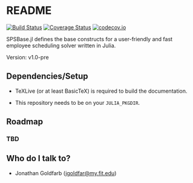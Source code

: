 # README #

[![Build Status](https://travis-ci.org/jgoldfar/SPSBase.jl.svg?branch=master)](https://travis-ci.org/jgoldfar/SPSBase.jl)
[![Coverage Status](https://coveralls.io/repos/jgoldfar/SPSBase.jl/badge.svg?branch=master&service=github)](https://coveralls.io/github/jgoldfar/SPSBase.jl?branch=master)
[![codecov.io](http://codecov.io/github/jgoldfar/SPSBase.jl/coverage.svg?branch=master)](http://codecov.io/github/jgoldfar/SPSBase.jl?branch=master)

SPSBase.jl defines the base constructs for a user-friendly and fast employee scheduling solver written in Julia.

Version: v1.0-pre

## Dependencies/Setup ##

* TeXLive (or at least BasicTeX) is required to build the documentation.

* This repository needs to be on your `JULIA_PKGDIR`.

## Roadmap ##

### TBD

## Who do I talk to? ##

* Jonathan Goldfarb (jgoldfar@my.fit.edu)